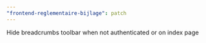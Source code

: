 ```yaml
---
"frontend-reglementaire-bijlage": patch
---
```


Hide breadcrumbs toolbar when not authenticated or on index page

